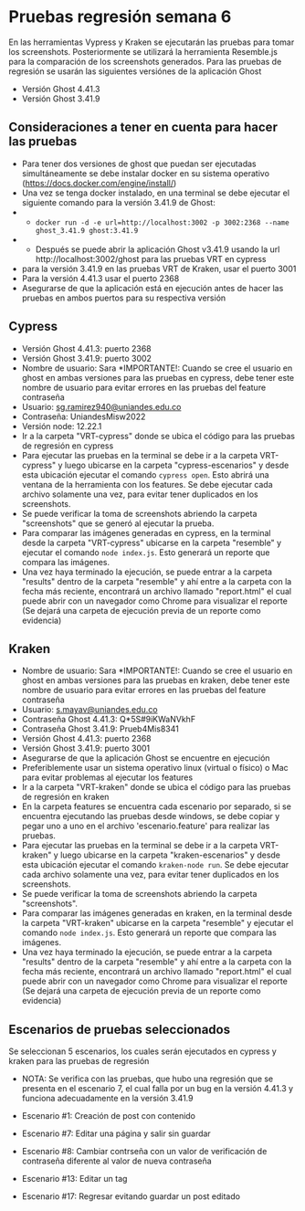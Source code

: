 # Pruebas regresión semana 6

En las herramientas Vypress y Kraken se ejecutarán las pruebas para tomar los screenshots. Posteriormente se utilizará la herramienta Resemble.js para la comparación de los screenshots generados.
Para las pruebas de regresión se usarán las siguientes versiónes de la aplicación Ghost

* Versión Ghost 4.41.3
* Versión Ghost 3.41.9

## Consideraciones a tener en cuenta para hacer las pruebas
* Para tener dos versiones de ghost que puedan ser ejecutadas simultáneamente se debe instalar docker en su sistema operativo (https://docs.docker.com/engine/install/)
* Una vez se tenga docker instalado, en una terminal se debe ejecutar el siguiente comando para la versión 3.41.9 de Ghost: 
* * `docker run -d -e url=http://localhost:3002 -p 3002:2368 --name ghost_3.41.9 ghost:3.41.9`
* * Después se puede abrir la aplicación Ghost v3.41.9 usando la url http://localhost:3002/ghost para las pruebas VRT en cypress
* para la versión 3.41.9 en las pruebas VRT de Kraken, usar el puerto 3001
* Para la versión 4.41.3 usar el puerto 2368
* Asegurarse de que la aplicación está en ejecución antes de hacer las pruebas en ambos puertos para su respectiva versión

## Cypress

* Versión Ghost 4.41.3: puerto 2368
* Versión Ghost 3.41.9: puerto 3002
* Nombre de usuario: Sara *IMPORTANTE!: Cuando se cree el usuario en ghost en ambas versiones para las pruebas en cypress, debe tener este nombre de usuario para evitar errores en las pruebas del feature contraseña
* Usuario: sg.ramirez940@uniandes.edu.co
* Contraseña: UniandesMisw2022
* Versión node: 12.22.1
* Ir a la carpeta "VRT-cypress" donde se ubica el código para las pruebas de regresión en cypress
* Para ejecutar las pruebas en la terminal se debe ir a la carpeta VRT-cypress" y luego ubicarse en la carpeta "cypress-escenarios" y desde esta ubicación ejecutar el comando `cypress open`. Esto abrirá una ventana de la herramienta con los features. Se debe ejecutar cada archivo solamente una vez, para evitar tener duplicados en los screenshots. 
* Se puede verificar la toma de screenshots abriendo la carpeta "screenshots" que se generó al ejecutar la prueba.
* Para comparar las imágenes generadas en cypress, en la terminal desde la carpeta "VRT-cypress" ubicarse en la carpeta "resemble" y ejecutar el comando `node index.js`. Esto generará un reporte que compara las imágenes.
* Una vez haya terminado la ejecución, se puede entrar a la carpeta "results" dentro de la carpeta "resemble" y ahí entre a la carpeta con la fecha más reciente, encontrará un archivo llamado "report.html" el cual puede abrir con un navegador como Chrome para visualizar el reporte (Se dejará una carpeta de ejecución previa de un reporte como evidencia)

## Kraken
* Nombre de usuario: Sara *IMPORTANTE!: Cuando se cree el usuario en ghost en ambas versiones para las pruebas en kraken, debe tener este nombre de usuario para evitar errores en las pruebas del feature contraseña
* Usuario: s.mayav@uniandes.edu.co
* Contraseña Ghost 4.41.3: Q*5S#9iKWaNVkhF
* Contraseña Ghost 3.41.9: Prueb4Mis8341
* Versión Ghost 4.41.3: puerto 2368
* Versión Ghost 3.41.9: puerto 3001
* Asegurarse de que la aplicación Ghost se encuentre en ejecución
* Preferiblemente usar un sistema operativo linux (virtual o físico) o Mac para evitar problemas al ejecutar los features
* Ir a la carpeta "VRT-kraken" donde se ubica el código para las pruebas de regresión en kraken
* En la carpeta features se encuentra cada escenario por separado, si se encuentra ejecutando las pruebas desde windows, se debe copiar y pegar uno a uno en el archivo 'escenario.feature' para realizar las pruebas.
* Para ejecutar las pruebas en la terminal se debe ir a la carpeta VRT-kraken" y luego ubicarse en la carpeta "kraken-escenarios" y desde esta ubicación ejecutar el comando `kraken-node run`. Se debe ejecutar cada archivo solamente una vez, para evitar tener duplicados en los screenshots. 
* Se puede verificar la toma de screenshots abriendo la carpeta "screenshots".
* Para comparar las imágenes generadas en kraken, en la terminal desde la carpeta "VRT-kraken" ubicarse en la carpeta "resemble" y ejecutar el comando `node index.js`. Esto generará un reporte que compara las imágenes.
* Una vez haya terminado la ejecución, se puede entrar a la carpeta "results" dentro de la carpeta "resemble" y ahí entre a la carpeta con la fecha más reciente, encontrará un archivo llamado "report.html" el cual puede abrir con un navegador como Chrome para visualizar el reporte (Se dejará una carpeta de ejecución previa de un reporte como evidencia)


## Escenarios de pruebas seleccionados

Se seleccionan 5 escenarios, los cuales serán ejecutados en cypress y kraken para las pruebas de regresión

* NOTA: Se verifica con las pruebas, que hubo una regresión que se presenta en el escenario 7, el cual falla por un bug en la versión 4.41.3 y funciona adecuadamente en la versión 3.41.9

* Escenario #1: Creación de post con contenido
* Escenario #7: Editar una página y salir sin guardar
* Escenario #8: Cambiar contrseña con un valor de verificación de contraseña diferente al valor de nueva contraseña
* Escenario #13: Editar un tag
* Escenario #17: Regresar evitando guardar un post editado





